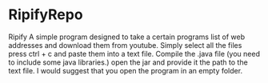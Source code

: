 # RipifyRepo
Ripify
A simple program designed to take a certain programs list of web addresses and download them from youtube.
Simply select all the files press ctrl + c and paste them into a text file.  Compile the .java file (you need to include some java libraries.)
open the jar and provide it the path to the text file. I would suggest that you open the program in an empty folder.
